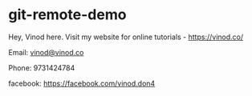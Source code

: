 # git-remote-demo
Hey, Vinod here. Visit my website for online tutorials - https://vinod.co/


Email: vinod@vinod.co

Phone: 9731424784


facebook: https://facebook.com/vinod.don4

